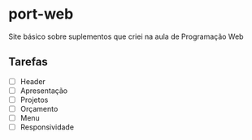 # port-web

Site básico sobre suplementos que criei na aula de Programação Web

## Tarefas 

- [ ] Header <br>
- [ ] Apresentação <br>
- [ ] Projetos <br>
- [ ] Orçamento <br>
- [ ] Menu <br>
- [ ] Responsividade <br>
